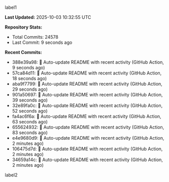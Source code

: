 
label1 
<!-- ACTIVITY_START -->
**Last Updated:** 2025-10-03 10:32:55 UTC

**Repository Stats:**
- Total Commits: 24578
- Last Commit: 9 seconds ago

**Recent Commits:**
- 388e39a98: 🤖 Auto-update README with recent activity (GitHub Action, 9 seconds ago)
- 57ca84d11: 🤖 Auto-update README with recent activity (GitHub Action, 18 seconds ago)
- aba9f7799: 🤖 Auto-update README with recent activity (GitHub Action, 29 seconds ago)
- 901a50697: 🤖 Auto-update README with recent activity (GitHub Action, 39 seconds ago)
- 32e89fa0c: 🤖 Auto-update README with recent activity (GitHub Action, 52 seconds ago)
- fa4ac6f6a: 🤖 Auto-update README with recent activity (GitHub Action, 63 seconds ago)
- 655624932: 🤖 Auto-update README with recent activity (GitHub Action, 83 seconds ago)
- e4e9680d9: 🤖 Auto-update README with recent activity (GitHub Action, 2 minutes ago)
- 106475d7d: 🤖 Auto-update README with recent activity (GitHub Action, 2 minutes ago)
- 34659a14c: 🤖 Auto-update README with recent activity (GitHub Action, 2 minutes ago)
<!-- ACTIVITY_END -->

label2
